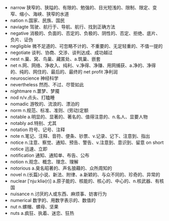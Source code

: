 - narrow 狭窄的、狭隘的、有限的、勉强的、目光短浅的、限制、限定、变窄、缩小、海峡、狭窄的水道
- nation n.国家、民族、国民
- naviagte 驾驶、航行于、导航、航行、找到正确方法
- negative 消极的、负面的、否定的、负极的、阴性的、否定、拒绝、底片、负片、证伪
- negligible 微不足道的、可忽略不计的、不重要的、无足轻重的、不值一提的
- negotiate 谈判、协商、交涉、谈判达成、成功越过
- nest n.巢、窝、鸟巢、藏匿处、a.筑巢、嵌套 
- net n.网、网络、净收入、纯利、v.净得、净赚、用网捕获、a.净的、净得的、纯的、网住的、最后的、最终的  net profit 净利润
- neuroscience 神经科学
- nevertheless 然而、不过、尽管如此
- nightmare n.噩梦、梦魇
- nod n/v.点头、打瞌睡
- nomadic 游牧的、流浪的、漂泊的
- norm n.规范、标准、准则、(劳动)定额
- notable a.明显的、显著的、著名的、值得注意的、n.名人、显要人物
- notably ad.特别、尤其
- notation 符号、记号、注释
- note n.笔记、注释、音符、便条、钞票、v.记录、记下、注意到、指出
- notice n.注意、察觉、通知、预告、警告、v.注意到、意识到、留意  on short notice 迅速、立即
- notification 通知、通知单、布告、公布
- notion n.观念、概念、理念、理解
- notorious a.臭名昭著的、声名狼藉的、众所周知的
- novel n.(长篇)小说、新法、附律、a.新颖的、与众不同的、珍奇的、异常的
- nuclear [ˈnjuːkliə(r)] a.原子能的、核能的、核心的、中心的、n.核武器、有核国
- nuisance n.讨厌的人或东西、麻烦事、妨害行为
- numerical 数字的、用数字表示的、数值的
- nut n.螺帽、螺母、坚果
- nuts a.疯狂、执着、迷恋、狂热